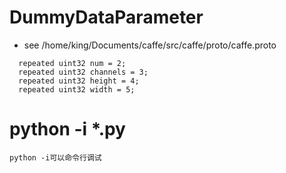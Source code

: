 # DummyDataParameter
* see /home/king/Documents/caffe/src/caffe/proto/caffe.proto
```
  repeated uint32 num = 2;
  repeated uint32 channels = 3;
  repeated uint32 height = 4;
  repeated uint32 width = 5;
```

# python -i *.py 
	python -i可以命令行调试